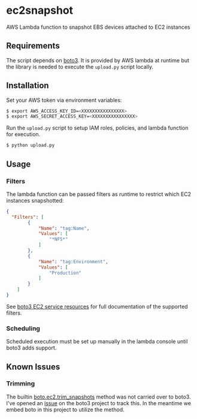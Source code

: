 # ec2snapshot

AWS Lambda function to snapshot EBS devices attached to EC2 instances

## Requirements

The script depends on [boto3](http://boto3.readthedocs.org/en/latest/).  It is provided by AWS lambda at runtime but the library is needed to execute the `upload.py` script locally.

## Installation

Set your AWS token via environment variables:

```bash
$ export AWS_ACCESS_KEY_ID=<XXXXXXXXXXXXXXXX>
$ export AWS_SECRET_ACCESS_KEY=<XXXXXXXXXXXXXXXX>
```

Run the `upload.py` script to setup IAM roles, policies, and lambda function for execution.

```bash
$ python upload.py
```

## Usage

### Filters

The lambda function can be passed filters as runtime to restrict which EC2 instances snapshotted:

```json
{
  "Filters": [
        {
            "Name": "tag:Name",
            "Values": [
                "*NFS*"
            ]
        },
        {
            "Name": "tag:Environment",
            "Values": [
                "Production"
            ]
        }
    ]
}
```

See [boto3 EC2 service resources](http://boto3.readthedocs.org/en/latest/reference/services/ec2.html#service-resource) for full documentation of the supported filters.

### Scheduling

Scheduled execution must be set up manually in the lambda console until boto3 adds support.

## Known Issues

### Trimming

The builtin [boto.ec2.trim_snapshots](http://boto.readthedocs.org/en/latest/ref/ec2.html?highlight=trim_snapshot#boto.ec2.connection.EC2Connection.trim_snapshots) method was not carried over to boto3.  I've opened an [issue](https://github.com/boto/boto3/issues/298) on the boto3 project to track this.  In the meantime we embed boto in this project to utilize the method.

